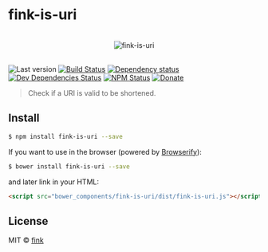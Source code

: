 # fink-is-uri

<p align="center">
  <br>
  <img src="https://avatars2.githubusercontent.com/u/16745034" alt="fink-is-uri">
  <br>
  <br>
</p>

![Last version](https://img.shields.io/github/tag/finkhq/fink-is-uri.svg?style=flat-square)
[![Build Status](http://img.shields.io/travis/finkhq/fink-is-uri/master.svg?style=flat-square)](https://travis-ci.org/finkhq/fink-is-uri)
[![Dependency status](http://img.shields.io/david/finkhq/fink-is-uri.svg?style=flat-square)](https://david-dm.org/finkhq/fink-is-uri)
[![Dev Dependencies Status](http://img.shields.io/david/dev/finkhq/fink-is-uri.svg?style=flat-square)](https://david-dm.org/finkhq/fink-is-uri#info=devDependencies)
[![NPM Status](http://img.shields.io/npm/dm/fink-is-uri.svg?style=flat-square)](https://www.npmjs.org/package/fink-is-uri)
[![Donate](https://img.shields.io/badge/donate-paypal-blue.svg?style=flat-square)](https://paypal.me/kikobeats)

> Check if a URI is valid to be shortened.

## Install

```bash
$ npm install fink-is-uri --save
```

If you want to use in the browser (powered by [Browserify](http://browserify.org/)):

```bash
$ bower install fink-is-uri --save
```

and later link in your HTML:

```html
<script src="bower_components/fink-is-uri/dist/fink-is-uri.js"></script>
```

## License

MIT © [fink](http://xn--rn8h.ws/)
